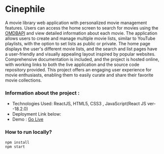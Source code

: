 # Cinephile

A movie library web application with personalized movie management features. Users can access the home screen to search for movies using the [OMDBAPI](https://www.omdbapi.com/) and view detailed information about each movie. The application allows users to create and manage multiple movie lists, similar to YouTube playlists, with the option to set lists as public or private. The home page displays the user's different movie lists, and the search and list pages have a user-friendly and visually appealing layout inspired by popular websites. Comprehensive documentation is included, and the project is hosted online, with working links to both the live application and the source code repository provided. This project offers an engaging user experience for movie enthusiasts, enabling them to easily curate and share their favorite movie collections.


### Information about the project :

- Technologies Used: ReactJS, HTML5, CSS3 , JavaScript(React JS ver--18.2.0)
- Deployment Link below:
- Demo : [Go Live](https://movielibrarymanager.netlify.app/)

### How to run locally?

```
npm install
npm start
```

